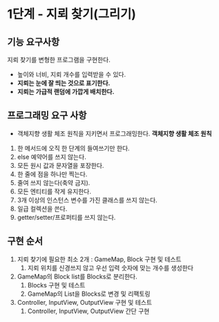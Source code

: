 # 1단계 - 지뢰 찾기(그리기)

## 기능 요구사항
지뢰 찾기를 변형한 프로그램을 구현한다.

- 높이와 너비, 지뢰 개수를 입력받을 수 있다.
- **지뢰는 눈에 잘 띄는 것으로 표기한다.**
- **지뢰는 가급적 랜덤에 가깝게 배치한다.**

## 프로그래밍 요구 사항
- 객체지향 생활 체조 원칙을 지키면서 프로그래밍한다.
**객체지향 생활 체조 원칙**

1. 한 메서드에 오직 한 단계의 들여쓰기만 한다.
2. else 예약어를 쓰지 않는다. 
3. 모든 원시 값과 문자열을 포장한다. 
4. 한 줄에 점을 하나만 찍는다. 
5. 줄여 쓰지 않는다(축약 금지). 
6. 모든 엔티티를 작게 유지한다. 
7. 3개 이상의 인스턴스 변수를 가진 클래스를 쓰지 않는다. 
8. 일급 컬렉션을 쓴다. 
9. getter/setter/프로퍼티를 쓰지 않는다.

## 구현 순서
1. 지뢰 찾기에 필요한 최소 2개 : GameMap, Block 구현 및 테스트
   1. 지뢰 위치를 신경쓰지 않고 우선 입력 숫자에 맞는 개수를 생성한다
2. GameMap의 Block list를 Blocks로 분리한다.
   1. Blocks 구현 및 테스트
   2. GameMap의 List<Block>을 Blocks로 변경 및 리팩토링
3. Controller, InputView, OutputView 구현 및 테스트
   1. Controller, InputView, OutputView 간단 구현
